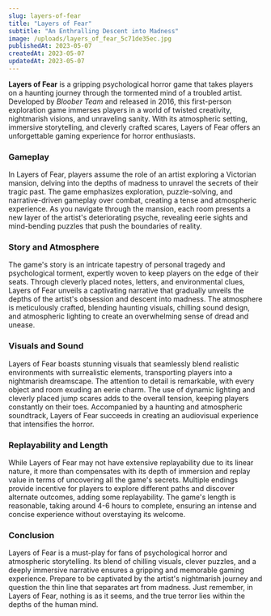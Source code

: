```yaml
---
slug: layers-of-fear
title: "Layers of Fear"
subtitle: "An Enthralling Descent into Madness"
image: /uploads/layers_of_fear_5c71de35ec.jpg
publishedAt: 2023-05-07
createdAt: 2023-05-07
updatedAt: 2023-05-07
---
```


__Layers of Fear__ is a gripping psychological horror game that takes players on a haunting journey through the tormented mind of a troubled artist. Developed by _Bloober Team_ and released in 2016, this first-person exploration game immerses players in a world of twisted creativity, nightmarish visions, and unraveling sanity. With its atmospheric setting, immersive storytelling, and cleverly crafted scares, Layers of Fear offers an unforgettable gaming experience for horror enthusiasts.

### Gameplay
In Layers of Fear, players assume the role of an artist exploring a Victorian mansion, delving into the depths of madness to unravel the secrets of their tragic past. The game emphasizes exploration, puzzle-solving, and narrative-driven gameplay over combat, creating a tense and atmospheric experience. As you navigate through the mansion, each room presents a new layer of the artist's deteriorating psyche, revealing eerie sights and mind-bending puzzles that push the boundaries of reality.

### Story and Atmosphere
The game's story is an intricate tapestry of personal tragedy and psychological torment, expertly woven to keep players on the edge of their seats. Through cleverly placed notes, letters, and environmental clues, Layers of Fear unveils a captivating narrative that gradually unveils the depths of the artist's obsession and descent into madness. The atmosphere is meticulously crafted, blending haunting visuals, chilling sound design, and atmospheric lighting to create an overwhelming sense of dread and unease.

### Visuals and Sound
Layers of Fear boasts stunning visuals that seamlessly blend realistic environments with surrealistic elements, transporting players into a nightmarish dreamscape. The attention to detail is remarkable, with every object and room exuding an eerie charm. The use of dynamic lighting and cleverly placed jump scares adds to the overall tension, keeping players constantly on their toes. Accompanied by a haunting and atmospheric soundtrack, Layers of Fear succeeds in creating an audiovisual experience that intensifies the horror.

### Replayability and Length
While Layers of Fear may not have extensive replayability due to its linear nature, it more than compensates with its depth of immersion and replay value in terms of uncovering all the game's secrets. Multiple endings provide incentive for players to explore different paths and discover alternate outcomes, adding some replayability. The game's length is reasonable, taking around 4-6 hours to complete, ensuring an intense and concise experience without overstaying its welcome.

### Conclusion
Layers of Fear is a must-play for fans of psychological horror and atmospheric storytelling. Its blend of chilling visuals, clever puzzles, and a deeply immersive narrative ensures a gripping and memorable gaming experience. Prepare to be captivated by the artist's nightmarish journey and question the thin line that separates art from madness. Just remember, in Layers of Fear, nothing is as it seems, and the true terror lies within the depths of the human mind.